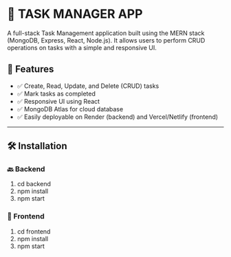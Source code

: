 # 📝 TASK MANAGER APP

A full-stack Task Management application built using the MERN stack (MongoDB, Express, React, Node.js). It allows users to perform CRUD operations on tasks with a simple and responsive UI.

## 🚀 Features

- ✅ Create, Read, Update, and Delete (CRUD) tasks
- ✅ Mark tasks as completed
- ✅ Responsive UI using React
- ✅ MongoDB Atlas for cloud database
- ✅ Easily deployable on Render (backend) and Vercel/Netlify (frontend)

---

## 🛠️ Installation

### 🔙 Backend

1. cd backend
2. npm install
3. npm start

### 🎨 Frontend
1. cd frontend
2. npm install
3. npm start

